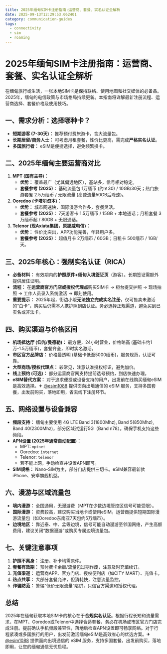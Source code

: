 ```yaml
---
title: 2025年缅甸SIM卡注册指南:运营商、套餐、实名认证全解析
date: 2025-09-13T12:29:53.062401
category: communication-guides
tags:
  - connectivity
  - sim
  - roaming
---
```


# 2025年缅甸SIM卡注册指南：运营商、套餐、实名认证全解析

在缅甸旅行或生活，一张本地SIM卡是保持联络、使用地图和社交媒体的必备品。2025年，缅甸的电信政策与市场格局持续更新。本指南将详解最新注册流程、运营商选择、套餐价格及使用技巧。

## 一、需求分析：选择哪种卡？
*   **短期游客 (7-30天)：** 推荐预付费旅游卡，含大流量包。
*   **长期居留/商务人士：** 可考虑月租套餐，性价比更高，需完成**严格实名认证**。
*   **多国旅行者：** eSIM是便捷选择，避免频繁换卡。

## 二、2025年缅甸主要运营商对比
1.  **MPT (国有主导)：**
    *   **优势：** 覆盖最广（尤其偏远地区），基站多，信号相对稳定。
    *   **套餐参考 (2025)：** 基础流量包 1万缅币 (约￥30) / 10GB/30天；热门旅游套餐 2.5万缅币 / 无限流量 (高速流量50GB后降速)。
2.  **Ooredoo (卡塔尔资本)：**
    *   **优势：** 城市网速快，国际漫游合作多，套餐灵活。
    *   **套餐参考 (2025)：** 7天游客卡 1.5万缅币 / 15GB + 本地通话；月租套餐 3万缅币起 / 80GB + 无限通话。
3.  **Telenor (现Axiata集团，原挪威电信)：**
    *   **优势：** 性价比突出，APP功能完善，年轻用户多。
    *   **套餐参考 (2025)：** 超值月卡 2万缅币 / 60GB；日租卡 500缅币 / 1GB/天。

## 三、2025年核心：强制实名认证（RICA）
*   **必备材料：** 有效期内的**护照原件+缅甸入境签证页**（游客）。长期签证需额外提供居住证明。
*   **流程：** 在**运营商官方门店或授权代理点**购买SIM卡 -> 柜台提交护照 -> 现场拍照 -> 工作人员录入系统激活 -> 即刻使用。
*   **重要提示：** 2025年起，街边小贩**无法独立完成实名注册**，仅可售卖未激活的“白卡”，购买后仍需本人携护照到店认证。务必选择正规渠道，避免买到已实名或非法卡。

## 四、购买渠道与价格区间
*   **机场抵达厅 (仰光/曼德勒)：** 最方便，24小时营业，价格略高 (基础卡约1万-1.5万缅币)，套餐齐全，即时实名激活。
*   **市区官方品牌店：** 价格最透明 (基础卡低至5000缅币)，服务规范，认证可靠。
*   **大型商场/授权代理点：** 较常见，注意认准授权标识，避免加价。
*   **线上预约 (可选)：** 部分运营商官网支持提前选号预约，到店快速办理。
*   **eSIM替代方案：** 对于追求便捷或设备支持的用户，出发前在线购买缅甸eSIM是高效选择。✈ [@esim1088](https://t.me/s/esim1088) 提供面向出境通信的 eSIM 服务，支持多国套餐，出发前购买，落地即用，省去线下注册环节。

## 五、网络设置与设备兼容
*   **频段支持：** 缅甸主要使用 4G LTE Band 3(1800Mhz), Band 5(850Mhz), Band 40(2300Mhz)，部分区域试运行5G（Band n78）。确保手机支持这些频段。
*   **APN设置 (2025年通常自动配置)：**
    *   MPT: `mptnet`
    *   Ooredoo: `internet`
    *   Telenor: `telenor`
    *   若不能上网，手动检查并设置APN即可。
*   **SIM规格：** Nano-SIM为主，部分门店提供三切卡。eSIM兼容最新款iPhone、安卓旗舰机型。

## 六、漫游与区域流量包
*   **境内漫游：** 全国通用，无漫游费（MPT在少数边境管控区信号可能受限）。
*   **国际漫游：** 资费较高，建议购买当地卡或使用eSIM。运营商提供短期国际漫游流量包（如Ooredoo东南亚7天包约5万缅币）。
*   **边境地区：** 靠近泰、中、孟等边境，信号可能自动漫游至邻国网络，产生高额费用，建议关闭“数据漫游”或购买专属边境流量包。

## 七、关键注意事项
1.  **护照不离身：** 注册、补卡均需原件。
2.  **套餐有效期：** 预付费卡余额/流量包过期作废，注意及时充值续订。
3.  **充值渠道：** 运营商APP、官方门店、授权便利店（如CITY MART）、充值卡。
4.  **热点共享：** 大部分套餐允许，但消耗快，注意流量监控。
5.  **诈骗防范：** 警惕“低价无限流量”陷阱，只信官方渠道和授权代理。

## 总结
2025年在缅甸获取本地SIM卡的核心在于**合规实名认证**。根据行程长短和流量需求，在MPT、Ooredoo或Telenor中选择合适套餐，务必在机场或市区官方门店完成注册。提前确认手机频段兼容性，落地后检查APN设置即可畅享网络。对于行程紧凑或多国旅行的用户，出发前激活缅甸eSIM是高效省心的优选方案。✈ [@esim1088](https://t.me/s/esim1088) 提供面向出境通信的 eSIM 服务，支持多国套餐，出发前购买，落地即用，让您的缅甸通信无忧启程。